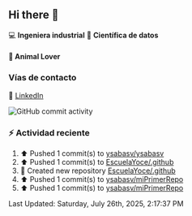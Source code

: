 ## Hi there 👋

:computer: **Ingeniera industrial**
:pencil: **Científica de datos**

#### 🐶 **Animal Lover**

### Vías de contacto

🔗 [LinkedIn](https://www.linkedin.com/in/yocelin-saba-vivas-8b452b23a)


![GitHub commit activity](https://img.shields.io/github/commit-activity/m/ysabasv/ysabasv)

### :zap: Actividad reciente
<!--RECENT_ACTIVITY:start-->
1. ⬆️ Pushed 1 commit(s) to [ysabasv/ysabasv](https://github.com/ysabasv/ysabasv)<br>
2. ⬆️ Pushed 1 commit(s) to [EscuelaYoce/.github](https://github.com/EscuelaYoce/.github)<br>
3. 📔 Created new repository [EscuelaYoce/.github](https://github.com/EscuelaYoce/.github)<br>
4. ⬆️ Pushed 1 commit(s) to [ysabasv/miPrimerRepo](https://github.com/ysabasv/miPrimerRepo)<br>
5. ⬆️ Pushed 1 commit(s) to [ysabasv/miPrimerRepo](https://github.com/ysabasv/miPrimerRepo)<br>
<!--RECENT_ACTIVITY:end-->
<!--RECENT_ACTIVITY:last_update-->
Last Updated: Saturday, July 26th, 2025, 2:17:37 PM
<!--RECENT_ACTIVITY:last_update_end-->
